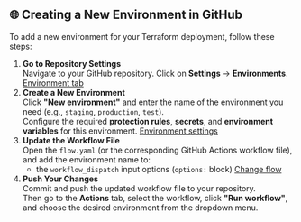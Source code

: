 ## 🌐 Creating a New Environment in GitHub

To add a new environment for your Terraform deployment, follow these steps:

1. **Go to Repository Settings**  
   Navigate to your GitHub repository. Click on **Settings** → **Environments**.
[Environment tab](./img/env-tab.png)
2. **Create a New Environment**  
   Click **"New environment"** and enter the name of the environment you need (e.g., `staging`, `production`, `test`).  
   Configure the required **protection rules**, **secrets**, and **environment variables** for this environment.
[Environment settings](./img/env-settings.png)
3. **Update the Workflow File**  
   Open the `flow.yaml` (or the corresponding GitHub Actions workflow file), and add the environment name to:
   - the `workflow_dispatch` input options (`options:` block)
[Change flow](./img/change-flow.png)
4. **Push Your Changes**  
   Commit and push the updated workflow file to your repository.  
   Then go to the **Actions** tab, select the workflow, click **"Run workflow"**, and choose the desired environment from the dropdown menu.
